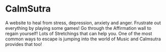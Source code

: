 # CalmSutra
A website to heal from stress, depression, anxiety and anger. Frustrate out everything by playing some games! Go through the Affirmation wall to regain yourself! Lots of Stretchings that can help you. One of the most common ways to escape is jumping into the world of Music and Calmsutra provides that too!
